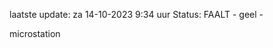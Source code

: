 laatste update: 
za 14-10-2023  9:34   uur 
Status: FAALT - geel - 
<div class="service Y">microstation</div>